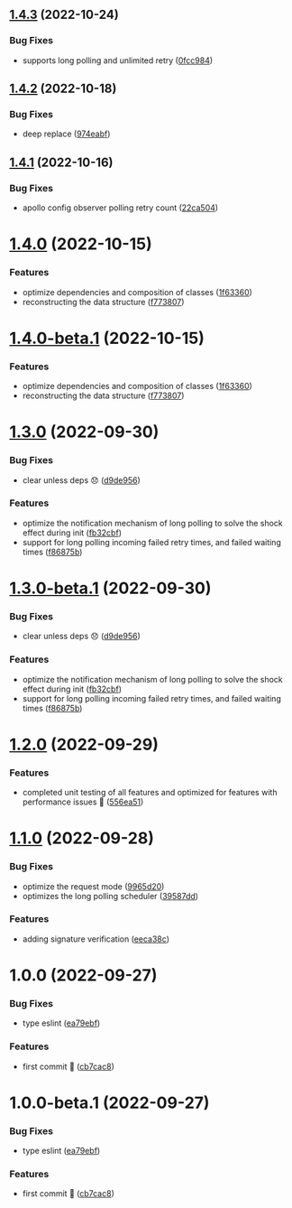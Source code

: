 ## [1.4.3](https://github.com/vodyani/apollo-client/compare/v1.4.2...v1.4.3) (2022-10-24)


### Bug Fixes

* supports long polling and unlimited retry ([0fcc984](https://github.com/vodyani/apollo-client/commit/0fcc984399952863ace0bf087096cc598728b891))

## [1.4.2](https://github.com/vodyani/apollo-client/compare/v1.4.1...v1.4.2) (2022-10-18)


### Bug Fixes

* deep replace ([974eabf](https://github.com/vodyani/apollo-client/commit/974eabf00ea2c9008bfa0874e45ed69060b14898))

## [1.4.1](https://github.com/vodyani/apollo-client/compare/v1.4.0...v1.4.1) (2022-10-16)


### Bug Fixes

* apollo config observer polling retry count ([22ca504](https://github.com/vodyani/apollo-client/commit/22ca5040e9ac816e693819783d1f246a816fd123))

# [1.4.0](https://github.com/vodyani/apollo-client/compare/v1.3.0...v1.4.0) (2022-10-15)


### Features

* optimize dependencies and composition of classes ([1f63360](https://github.com/vodyani/apollo-client/commit/1f63360bf617f198c3fcc22016e22b80e4978b3c))
* reconstructing the data structure ([f773807](https://github.com/vodyani/apollo-client/commit/f77380704f40a93fd77cef4ac0d52c6f1b8adf79))

# [1.4.0-beta.1](https://github.com/vodyani/apollo-client/compare/v1.3.0...v1.4.0-beta.1) (2022-10-15)


### Features

* optimize dependencies and composition of classes ([1f63360](https://github.com/vodyani/apollo-client/commit/1f63360bf617f198c3fcc22016e22b80e4978b3c))
* reconstructing the data structure ([f773807](https://github.com/vodyani/apollo-client/commit/f77380704f40a93fd77cef4ac0d52c6f1b8adf79))

# [1.3.0](https://github.com/vodyani/apollo-client/compare/v1.2.0...v1.3.0) (2022-09-30)


### Bug Fixes

* clear unless deps 😞 ([d9de956](https://github.com/vodyani/apollo-client/commit/d9de9560226dd231154c6d737565c80819567877))


### Features

* optimize the notification mechanism of long polling to solve the shock effect during init ([fb32cbf](https://github.com/vodyani/apollo-client/commit/fb32cbf14e75b3ee0b7114edb0bf350a05c06a75))
* support for long polling incoming failed retry times, and failed waiting times ([f86875b](https://github.com/vodyani/apollo-client/commit/f86875b92df87c532a6c833a2bcb43019c7f4756))

# [1.3.0-beta.1](https://github.com/vodyani/apollo-client/compare/v1.2.0...v1.3.0-beta.1) (2022-09-30)


### Bug Fixes

* clear unless deps 😞 ([d9de956](https://github.com/vodyani/apollo-client/commit/d9de9560226dd231154c6d737565c80819567877))


### Features

* optimize the notification mechanism of long polling to solve the shock effect during init ([fb32cbf](https://github.com/vodyani/apollo-client/commit/fb32cbf14e75b3ee0b7114edb0bf350a05c06a75))
* support for long polling incoming failed retry times, and failed waiting times ([f86875b](https://github.com/vodyani/apollo-client/commit/f86875b92df87c532a6c833a2bcb43019c7f4756))

# [1.2.0](https://github.com/vodyani/apollo-client/compare/v1.1.0...v1.2.0) (2022-09-29)


### Features

* completed unit testing of all features and optimized for features with performance issues 🎉 ([556ea51](https://github.com/vodyani/apollo-client/commit/556ea5159c5dd7c546e2b6389d85fb61018a45fa))

# [1.1.0](https://github.com/vodyani/apollo-client/compare/v1.0.0...v1.1.0) (2022-09-28)


### Bug Fixes

* optimize the request mode ([9965d20](https://github.com/vodyani/apollo-client/commit/9965d20722e6b33cb1c9afd96bbae9f9c8935601))
* optimizes the long polling scheduler ([39587dd](https://github.com/vodyani/apollo-client/commit/39587dd64ea9fdefc2e63e05776badd0c0f5596c))


### Features

* adding signature verification ([eeca38c](https://github.com/vodyani/apollo-client/commit/eeca38c795643ef9dfa476847618072cd9842f49))

# 1.0.0 (2022-09-27)


### Bug Fixes

* type eslint ([ea79ebf](https://github.com/vodyani/apollo-client/commit/ea79ebf7424c4d4df927e51cebda78e07a9dfcd5))


### Features

* first commit 🌈 ([cb7cac8](https://github.com/vodyani/apollo-client/commit/cb7cac8180c4454c13448375b1a376f4a91bcea5))

# 1.0.0-beta.1 (2022-09-27)


### Bug Fixes

* type eslint ([ea79ebf](https://github.com/vodyani/apollo-client/commit/ea79ebf7424c4d4df927e51cebda78e07a9dfcd5))


### Features

* first commit 🌈 ([cb7cac8](https://github.com/vodyani/apollo-client/commit/cb7cac8180c4454c13448375b1a376f4a91bcea5))
